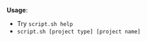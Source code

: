 <b>Usage</b>:
<ul>
    <li>Try <code>script.sh help</code></li>
    <li><code>script.sh [project type] [project name]</code></li>
</ul>
